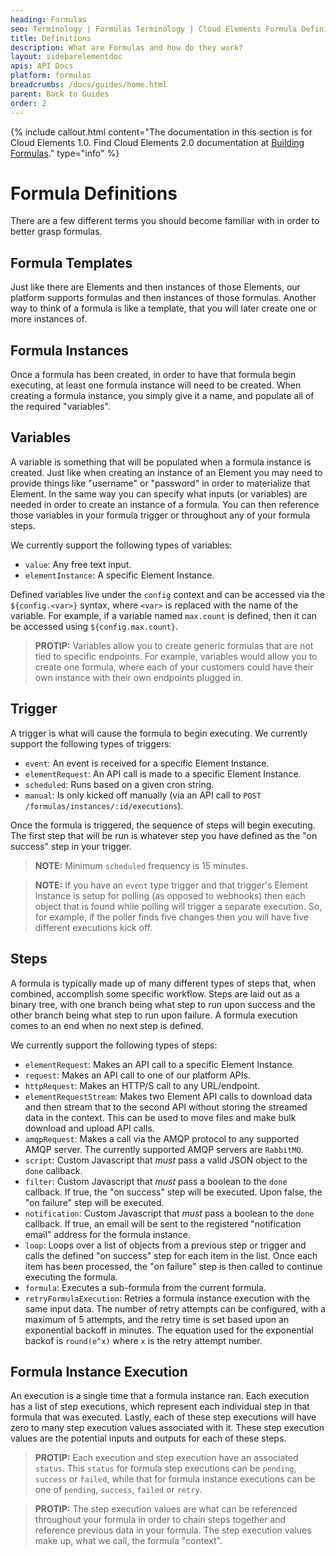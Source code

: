 ```yaml
---
heading: Formulas
seo: Terminology | Formulas Terminology | Cloud Elements Formula Definitions
title: Definitions
description: What are Formulas and how do they work?
layout: sidebarelementdoc
apis: API Docs
platform: formulas
breadcrumbs: /docs/guides/home.html
parent: Back to Guides
order: 2
---
```


{% include callout.html content="The documentation in this section is for Cloud Elements 1.0. Find Cloud Elements 2.0 documentation at <a href=../../guides/formulasC2/index.html>Building Formulas</a>." type="info" %}

# Formula Definitions
There are a few different terms you should become familiar with in order to better grasp formulas.

## Formula Templates
Just like there are Elements and then instances of those Elements, our platform supports formulas and then instances of those formulas. Another way to think of a formula is like a template, that you will later create one or more instances of.

## Formula Instances

Once a formula has been created, in order to have that formula begin executing, at least one formula instance will need to be created. When creating a formula instance, you simply give it a name, and populate all of the required "variables".

## Variables
A variable is something that will be populated when a formula instance is created.  Just like when creating an instance of an Element you may need to provide things like "username" or "password" in order to materialize that Element.  In the same way you can specify what inputs (or variables) are needed in order to create an instance of a formula.  You can then reference those variables in your formula trigger or throughout any of your formula steps.

We currently support the following types of variables:

* `value`: Any free text input.
* `elementInstance`: A specific Element Instance.

Defined variables live under the `config` context and can be accessed via the `${config.<var>}` syntax, where `<var>` is replaced with the name of the variable. For example, if a variable named `max.count` is defined, then it can be accessed using `${config.max.count}`.

> **PROTIP:** Variables allow you to create generic formulas that are not tied to specific endpoints.  For example, variables would allow you to create one formula, where each of your customers could have their own instance with their own endpoints plugged in.

## Trigger
A trigger is what will cause the formula to begin executing.  We currently support the following types of triggers:

* `event`: An event is received for a specific Element Instance.
* `elementRequest`: An API call is made to a specific Element Instance.
* `scheduled`: Runs based on a given cron string.
* `manual`: Is only kicked off manually (via an API call to `POST /formulas/instances/:id/executions`).

Once the formula is triggered, the sequence of steps will begin executing.  The first step that will be run is whatever step you have defined as the "on success" step in your trigger.

> **NOTE:** Minimum `scheduled` frequency is 15 minutes.

> **NOTE:** If you have an `event` type trigger and that trigger's Element Instance is setup for polling (as opposed to webhooks) then each object that is found while polling will trigger a separate execution.  So, for example, if the poller finds five changes then you will have five different executions kick off.

## Steps
A formula is typically made up of many different types of steps that, when combined, accomplish some specific workflow.  Steps are laid out as a binary tree, with one branch being what step to run upon success and the other branch being what step to run upon failure.  A formula execution comes to an end when no next step is defined.

We currently support the following types of steps:

* `elementRequest`: Makes an API call to a specific Element Instance.
* `request`: Makes an API call to one of our platform APIs.
* `httpRequest`: Makes an HTTP/S call to any URL/endpoint.
* `elementRequestStream`: Makes two Element API calls to download data and then stream that to the second API without storing the streamed data in the context. This can be used to move files and make bulk download and upload API calls.
* `amqpRequest`: Makes a call via the AMQP protocol to any supported AMQP server. The currently supported AMQP servers are `RabbitMQ`.
* `script`: Custom Javascript that *must* pass a valid JSON object to the `done` callback.
* `filter`: Custom Javascript that *must* pass a boolean to the `done` callback.  If true, the "on success" step will be executed.  Upon false, the "on failure" step will be executed.
* `notification`: Custom Javascript that *must* pass a boolean to the `done` callback.  If true, an email will be sent to the registered "notification email" address for the formula instance.
* `loop`: Loops over a list of objects from a previous step or trigger and calls the defined "on success" step for each item in the list.  Once each item has been processed, the "on failure" step is then called to continue executing the formula.
* `formula`: Executes a sub-formula from the current formula.
* `retryFormulaExecution`: Retries a formula instance execution with the same input data. The number of retry attempts can be configured, with a maximum of 5 attempts, and the retry time is set based upon an exponential backoff in minutes. The equation used for the exponential backof is `round(e^x)` where `x` is the retry attempt number.

## Formula Instance Execution

An execution is a single time that a formula instance ran.  Each execution has a list of step executions, which represent each individual step in that formula that was executed.  Lastly, each of these step executions will have zero to many step execution values associated with it.  These step execution values are the potential inputs and outputs for each of these steps.

> **PROTIP:** Each execution and step execution have an associated `status`.  This `status` for formula step executions can be `pending`, `success` or `failed`, while that for formula instance executions can be one of `pending`, `success`, `failed` or `retry`.

> **PROTIP:** The step execution values are what can be referenced throughout your formula in order to chain steps together and reference previous data in your formula.  The step execution values make up, what we call, the formula "context".
